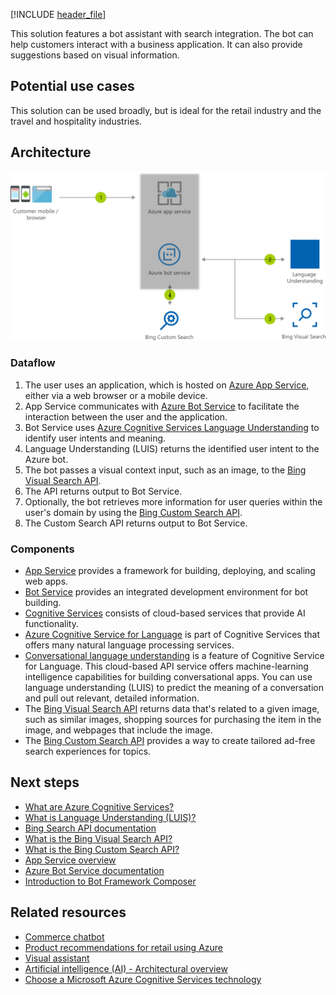 [!INCLUDE [header_file](../../../includes/sol-idea-header.md)]

This solution features a bot assistant with search integration. The bot can help customers interact with a business application. It can also provide suggestions based on visual information.

## Potential use cases

This solution can be used broadly, but is ideal for the retail industry and the travel and hospitality industries.

## Architecture

![Architecture diagram that shows how data flows between a user, a bot, and other components, such as language understanding and search services.](../media/retail-assistant-or-vacation-planner-with-visual-capabilities.png)

### Dataflow

1. The user uses an application, which is hosted on [Azure App Service](/azure/app-service), either via a web browser or a mobile device.
1. App Service communicates with [Azure Bot Service](/azure/bot-service) to facilitate the interaction between the user and the application.
1. Bot Service uses [Azure Cognitive Services Language Understanding](/azure/cognitive-services/luis/what-is-luis) to identify user intents and meaning.
1. Language Understanding (LUIS) returns the identified user intent to the Azure bot.
1. The bot passes a visual context input, such as an image, to the [Bing Visual Search API](/azure/cognitive-services/bing-visual-search).
1. The API returns output to Bot Service.
1. Optionally, the bot retrieves more information for user queries within the user's domain by using the [Bing Custom Search API](/azure/cognitive-services/bing-custom-search).
1. The Custom Search API returns output to Bot Service.

### Components

- [App Service](https://azure.microsoft.com/services/app-service) provides a framework for building, deploying, and scaling web apps.
- [Bot Service](https://azure.microsoft.com/services/bot-services) provides an integrated development environment for bot building.
- [Cognitive Services](https://azure.microsoft.com/services/cognitive-services) consists of cloud-based services that provide AI functionality.
- [Azure Cognitive Service for Language](https://azure.microsoft.com/services/cognitive-services/language-service) is part of Cognitive Services that offers many natural language processing services.
- [Conversational language understanding](https://azure.microsoft.com/services/cognitive-services/language-understanding-intelligent-service) is a feature of Cognitive Service for Language. This cloud-based API service offers machine-learning intelligence capabilities for building conversational apps. You can use language understanding (LUIS) to predict the meaning of a conversation and pull out relevant, detailed information.
- The [Bing Visual Search API](https://www.microsoft.com/bing/apis/bing-visual-search-api) returns data that's related to a given image, such as similar images, shopping sources for purchasing the item in the image, and webpages that include the image.
- The [Bing Custom Search API](https://www.microsoft.com/bing/apis/bing-custom-search-api) provides a way to create tailored ad-free search experiences for topics.

## Next steps

- [What are Azure Cognitive Services?](/azure/cognitive-services/what-are-cognitive-services)
- [What is Language Understanding (LUIS)?](/azure/cognitive-services/luis/what-is-luis)
- [Bing Search API documentation](/azure/cognitive-services/bing-web-search)
- [What is the Bing Visual Search API?](/azure/cognitive-services/bing-visual-search)
- [What is the Bing Custom Search API?](/azure/cognitive-services/bing-custom-search)
- [App Service overview](/azure/app-service/overview)
- [Azure Bot Service documentation](/azure/bot-service)
- [Introduction to Bot Framework Composer](/composer/introduction)

## Related resources

- [Commerce chatbot](./commerce-chatbot.yml)
- [Product recommendations for retail using Azure](./product-recommendations.yml)
- [Visual assistant](./visual-assistant.yml)
- [Artificial intelligence (AI) - Architectural overview](../../data-guide/big-data/ai-overview.md)
- [Choose a Microsoft Azure Cognitive Services technology](../../data-guide/technology-choices/cognitive-services.md)
